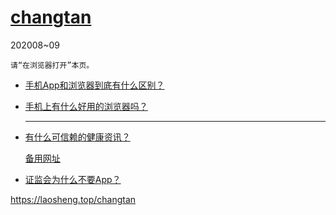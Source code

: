 [changtan](./)
================
202008~09

	请“在浏览器打开”本页。

* [手机App和浏览器到底有什么区别？](App和浏览器的三个区别.txt)

* [手机上有什么好用的浏览器吗？](安装包只有1MB的安卓浏览器.txt)

	-----

* [有什么可信赖的健康资讯？](./介绍几个权威的医疗健康类报纸.txt)

	[备用网址](https://github.com/DiamonWoo/Laosheng2019/blob/master/changtan/介绍几个权威的医疗健康类报纸.txt.md)

* [证监会为什么不要App？](证券市场法定信息披露媒体.txt)


https://laosheng.top/changtan
